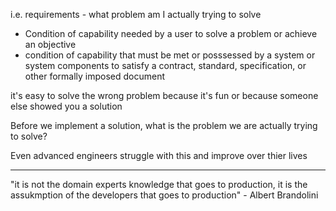 
i.e. requirements - what problem am I actually trying to solve

- Condition of capability needed by a user to solve a problem or achieve an objective
- condition of capability that must be met or posssessed by a system or system components to satisfy a contract, standard, specification, or other formally imposed document

it's easy to solve the wrong problem because it's fun or because someone else showed you a solution

Before we implement a solution, what is the problem we are actually trying to solve?

Even advanced engineers struggle with this and improve over thier lives


----

"it is not the domain experts knowledge that goes to production, it is the assukmption of the developers that goes to production" - Albert Brandolini

